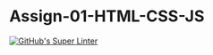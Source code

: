 # Assign-01-HTML-CSS-JS
[![GitHub's Super Linter](https://github.com/ICS2O-Programming-VanN/Assign-01-HTML-CSS-JS/workflows/GitHub's%20Super%20Linter/badge.svg)](https://github.com/ICS2O-Programming-VanN/Assign-01-HTML-CSS-JS/actions)